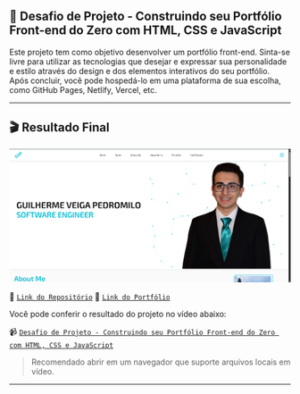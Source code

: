 ## 💼 Desafio de Projeto - Construindo seu Portfólio Front-end do Zero com HTML, CSS e JavaScript

Este projeto tem como objetivo desenvolver um portfólio front-end. Sinta-se livre para utilizar as tecnologias que desejar e expressar sua personalidade e estilo através do design e dos elementos interativos do seu portfólio. Após concluir, você pode hospedá-lo em uma plataforma de sua escolha, como GitHub Pages, Netlify, Vercel, etc.

---

## 🎬 Resultado Final

<img src="../../public/images/portfolio.png" alt="Foto do site do portfólio">

🔗 [`Link do Repositório`](https://github.com/GuilhermeVeigaPedromilo/GuilhermeVeigaPedromilo)
🔗 [`Link do Portfólio`](https://guilhermeveigapedromilo.github.io/GuilhermeVeigaPedromilo/)

Você pode conferir o resultado do projeto no vídeo abaixo:

📹 [`Desafio de Projeto - Construindo seu Portfólio Front-end do Zero com HTML, CSS e JavaScript`](../../public/midia/video/portfolio.mp4)

> Recomendado abrir em um navegador que suporte arquivos locais em vídeo.

---